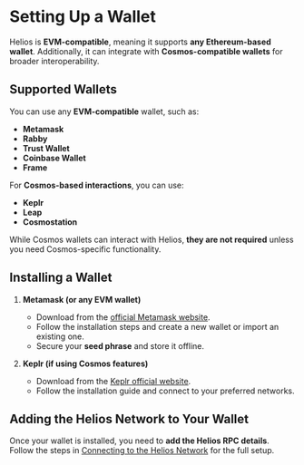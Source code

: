 # Setting Up a Wallet

Helios is **EVM-compatible**, meaning it supports **any Ethereum-based wallet**. Additionally, it can integrate with **Cosmos-compatible wallets** for broader interoperability.

## Supported Wallets

You can use any **EVM-compatible** wallet, such as:

- **Metamask**
- **Rabby**
- **Trust Wallet**
- **Coinbase Wallet**
- **Frame**

For **Cosmos-based interactions**, you can use:

- **Keplr**
- **Leap**
- **Cosmostation**

While Cosmos wallets can interact with Helios, **they are not required** unless you need Cosmos-specific functionality.

## Installing a Wallet

1. **Metamask (or any EVM wallet)**  
   - Download from the [official Metamask website](https://metamask.io/).
   - Follow the installation steps and create a new wallet or import an existing one.
   - Secure your **seed phrase** and store it offline.

2. **Keplr (if using Cosmos features)**  
   - Download from the [Keplr official website](https://www.keplr.app/).
   - Follow the installation guide and connect to your preferred networks.

## Adding the Helios Network to Your Wallet

Once your wallet is installed, you need to **add the Helios RPC details**. Follow the steps in [Connecting to the Helios Network](./connecting-to-network) for the full setup.
